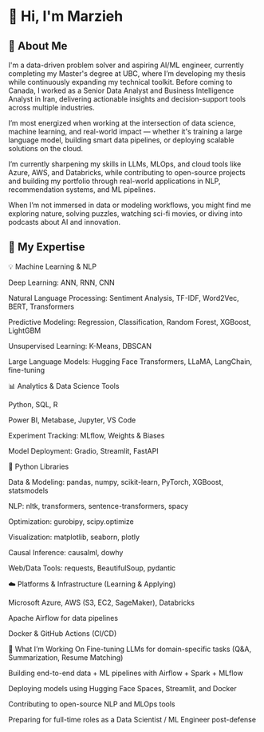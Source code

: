 # 👋 Hi, I'm Marzieh

## 🌱 About Me
I'm a data-driven problem solver and aspiring AI/ML engineer, currently completing my Master's degree at UBC, where I’m developing my thesis while continuously expanding my technical toolkit. Before coming to Canada, I worked as a Senior Data Analyst and Business Intelligence Analyst in Iran, delivering actionable insights and decision-support tools across multiple industries.

I’m most energized when working at the intersection of data science, machine learning, and real-world impact — whether it's training a large language model, building smart data pipelines, or deploying scalable solutions on the cloud.

I’m currently sharpening my skills in LLMs, MLOps, and cloud tools like Azure, AWS, and Databricks, while contributing to open-source projects and building my portfolio through real-world applications in NLP, recommendation systems, and ML pipelines.

When I’m not immersed in data or modeling workflows, you might find me exploring nature, solving puzzles, watching sci-fi movies, or diving into podcasts about AI and innovation.

## 🎯 My Expertise
💡 Machine Learning & NLP

Deep Learning: ANN, RNN, CNN

Natural Language Processing: Sentiment Analysis, TF-IDF, Word2Vec, BERT, Transformers

Predictive Modeling: Regression, Classification, Random Forest, XGBoost, LightGBM

Unsupervised Learning: K-Means, DBSCAN

Large Language Models: Hugging Face Transformers, LLaMA, LangChain, fine-tuning

📊 Analytics & Data Science Tools

Python, SQL, R

Power BI, Metabase, Jupyter, VS Code

Experiment Tracking: MLflow, Weights & Biases

Model Deployment: Gradio, Streamlit, FastAPI

🔧 Python Libraries

Data & Modeling: pandas, numpy, scikit-learn, PyTorch, XGBoost, statsmodels

NLP: nltk, transformers, sentence-transformers, spacy

Optimization: gurobipy, scipy.optimize

Visualization: matplotlib, seaborn, plotly

Causal Inference: causalml, dowhy

Web/Data Tools: requests, BeautifulSoup, pydantic

☁️ Platforms & Infrastructure (Learning & Applying)

Microsoft Azure, AWS (S3, EC2, SageMaker), Databricks

Apache Airflow for data pipelines

Docker & GitHub Actions (CI/CD)

🚀 What I’m Working On
Fine-tuning LLMs for domain-specific tasks (Q&A, Summarization, Resume Matching)

Building end-to-end data + ML pipelines with Airflow + Spark + MLflow

Deploying models using Hugging Face Spaces, Streamlit, and Docker

Contributing to open-source NLP and MLOps tools

Preparing for full-time roles as a Data Scientist / ML Engineer post-defense
